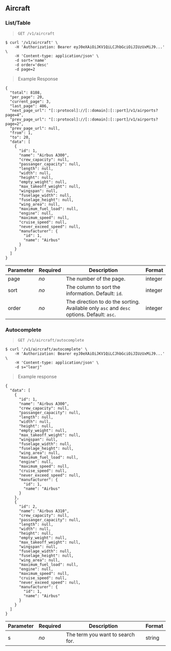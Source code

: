 ## Aircraft
### List/Table
> `GET /v1/aircraft`

```shell
$ curl '/v1/aircraft' \
    -H 'Authorization: Bearer eyJ0eXAiOiJKV1QiLCJhbGciOiJIUzUxMiJ9...' \
    -H 'Content-type: application/json' \
    -d sort='name'
    -d order='desc'
    -d page=2
```

> Example Response

```
{
  "total": 8108,
  "per_page": 20,
  "current_page": 3,
  "last_page": 406,
  "next_page_url": "[::protocol]://[::domain]:[::port]/v1/airports?page=4",
  "prev_page_url": "[::protocol]://[::domain]:[::port]/v1/airports?page=2",
  "prev_page_url": null,
  "from": 1,
  "to": 20,
  "data": [
    {
      "id": 1,
      "name": "Airbus A300",
      "crew_capacity": null,
      "passanger_capacity": null,
      "length": null,
      "width": null,
      "height": null,
      "empty_weight": null,
      "max_takeoff_weight": null,
      "wingspan": null,
      "fuselage_width": null,
      "fuselage_height": null,
      "wing_area": null,
      "maximum_fuel_load": null,
      "engine": null,
      "maximum_speed": null,
      "cruise_speed": null,
      "never_exceed_speed": null,
      "manufacturer": {
        "id": 1,
        "name": "Airbus"
      }
    }
  ]
}
```

| Parameter | Required | Description                                                                               | Format  |
|-----------|----------|-------------------------------------------------------------------------------------------|---------|
| page      | *no*     | The number of the page.                                                                   | integer |
| sort      | *no*     | The column to sort the information. Default: `id`.                                        | integer |
| order     | *no*     | The direction to do the sorting. Available only `asc` and `desc` options. Default: `asc`. | integer |

### Autocomplete
> `GET /v1/aircraft/autocomplete`

```shell
$ curl '/v1/aircraft/autocomplete' \
    -H 'Authorization: Bearer eyJ0eXAiOiJKV1QiLCJhbGciOiJIUzUxMiJ9...' \
    -H 'Content-type: application/json' \
    -d s="learj"
```
> Example response

```
{
  "data": [
    {
      "id": 1,
      "name": "Airbus A300",
      "crew_capacity": null,
      "passanger_capacity": null,
      "length": null,
      "width": null,
      "height": null,
      "empty_weight": null,
      "max_takeoff_weight": null,
      "wingspan": null,
      "fuselage_width": null,
      "fuselage_height": null,
      "wing_area": null,
      "maximum_fuel_load": null,
      "engine": null,
      "maximum_speed": null,
      "cruise_speed": null,
      "never_exceed_speed": null,
      "manufacturer": {
        "id": 1,
        "name": "Airbus"
      }
    },
    {
      "id": 2,
      "name": "Airbus A310",
      "crew_capacity": null,
      "passanger_capacity": null,
      "length": null,
      "width": null,
      "height": null,
      "empty_weight": null,
      "max_takeoff_weight": null,
      "wingspan": null,
      "fuselage_width": null,
      "fuselage_height": null,
      "wing_area": null,
      "maximum_fuel_load": null,
      "engine": null,
      "maximum_speed": null,
      "cruise_speed": null,
      "never_exceed_speed": null,
      "manufacturer": {
        "id": 1,
        "name": "Airbus"
      }
    }
  ]
}
```

| Parameter | Required | Description                      | Format |
|-----------|----------|----------------------------------|--------|
| s         | *no*     | The term you want to search for. | string |
